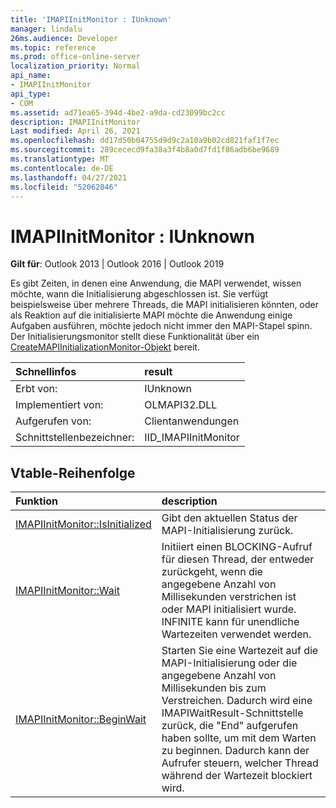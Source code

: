 ```yaml
---
title: 'IMAPIInitMonitor : IUnknown'
manager: lindalu
26ms.audience: Developer
ms.topic: reference
ms.prod: office-online-server
localization_priority: Normal
api_name:
- IMAPIInitMonitor
api_type:
- COM
ms.assetid: ad71ea65-394d-4be2-a9da-cd23099bc2cc
description: IMAPIInitMonitor
Last modified: April 26, 2021
ms.openlocfilehash: dd17d50b04755d9d9c2a10a9b02cd821faf1f7ec
ms.sourcegitcommit: 289cececd9fa38a3f4b8a0d7fd1f86adb6be9689
ms.translationtype: MT
ms.contentlocale: de-DE
ms.lasthandoff: 04/27/2021
ms.locfileid: "52062046"
---
```

# <a name="imapiinitmonitor--iunknown"></a>IMAPIInitMonitor : IUnknown

**Gilt für**: Outlook 2013 | Outlook 2016 | Outlook 2019

Es gibt Zeiten, in denen eine Anwendung, die MAPI verwendet, wissen möchte, wann die Initialisierung abgeschlossen ist. Sie verfügt beispielsweise über mehrere Threads, die MAPI initialisieren könnten, oder als Reaktion auf die initialisierte MAPI möchte die Anwendung einige Aufgaben ausführen, möchte jedoch nicht immer den MAPI-Stapel spinn. Der Initialisierungsmonitor stellt diese Funktionalität über ein [CreateMAPIInitializationMonitor-Objekt](createmapiinitializationmonitor.md) bereit.

| Schnellinfos | result |
|:-----|:-----|
|Erbt von:  <br/> |IUnknown  <br/> |
|Implementiert von:  <br/> | OLMAPI32.DLL <br/> |
|Aufgerufen von:  <br/> |Clientanwendungen  <br/> |
|Schnittstellenbezeichner:  <br/> |IID_IMAPIInitMonitor  <br/> |

## <a name="vtable-order"></a>Vtable-Reihenfolge

| Funktion | description |
|:-----|:-----|
|[IMAPIInitMonitor::IsInitialized](imapiinitmonitor-isinitialized.md) <br/> |Gibt den aktuellen Status der MAPI-Initialisierung zurück.  <br/> |
|[IMAPIInitMonitor::Wait](imapiinitmonitor-wait.md) <br/> |Initiiert einen BLOCKING-Aufruf für diesen Thread, der entweder zurückgeht, wenn die angegebene Anzahl von Millisekunden verstrichen ist oder MAPI initialisiert wurde.  INFINITE kann für unendliche Wartezeiten verwendet werden.  <br/> |
|[IMAPIInitMonitor::BeginWait](imapiinitmonitor-beginwait.md) <br/> |Starten Sie eine Wartezeit auf die MAPI-Initialisierung oder die angegebene Anzahl von Millisekunden bis zum Verstreichen. Dadurch wird eine IMAPIWaitResult-Schnittstelle zurück, die "End" aufgerufen haben sollte, um mit dem Warten zu beginnen.  Dadurch kann der Aufrufer steuern, welcher Thread während der Wartezeit blockiert wird. <br/> |
